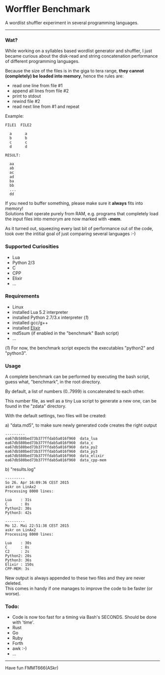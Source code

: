 
Worffler Benchmark
==================

A wordlist shuffler experiment in several programming languages.  

---

### Wat?

While working on a syllables based wordlist generator and shuffler,
I just became curious about the disk-read and string concatenation performance
of different programming languages.

Because the size of the files is in the giga to tera range,
**they cannot (completely) be loaded into memory**, hence the rules are:

  - read one line from file #1
  - append all lines from file #2
  - print to stdout
  - rewind file #2
  - read next line from #1 and repeat
  
Example:

    FILE1  FILE2
  
      a      a
      b      b
      c      c
      d      d
    
    RESULT:
  
      aa
      ab
      ac
      ad
      ba
      bb
      ...
      dd


If you need to buffer something, please make sure it **always** fits into memory!  
Solutions that operate purely from RAM, e.g. programs that completely load the
input files into memorym are now marked with **-mem**.

As it turned out, squeezing every last bit of performance out of the code, took
over the intitial goal of just comparing several languages :-)


### Supported Curiosities

 - Lua
 - Python 2/3
 - C
 - CPP
 - Elixir
 - ...


### Requirements

 - Linux
 - installed Lua 5.2 interpreter
 - installed Python 2.7/3.x interpreter (*1*)
 - installed gcc/g++
 - installed [Elixir](http://elixir-lang.org)
 - md5sum (if enabled in the "benchmark" Bash script)
 - ...

 (*1*) For now, the benchmark script expects the executables "python2" and "python3".


### Usage

 A complete benchmark can be performed by executing the bash script,
 guess what, "benchmark", in the root directory.

 By default, a list of numbers (0..7999) is concatenated to each other.

 This number file, as well as a tiny Lua script to generate a new one,
 can be found in the "zdata" directory.

 With the default settings, two files will be created:

 a) "data.md5", to make sure newly generated code creates the right output


    ---------
    ea67db580bed73b377ffdab5a016f960  data_lua
    ea67db580bed73b377ffdab5a016f960  data_c
    ea67db580bed73b377ffdab5a016f960  data_py2
    ea67db580bed73b377ffdab5a016f960  data_py3
    ea67db580bed73b377ffdab5a016f960  data_elixir
    ea67db580bed73b377ffdab5a016f960  data_cpp-mem


 b) "results.log"


    ---------
    So 26. Apr 16:09:36 CEST 2015
    askr on LinAx2
    Processing 8000 lines:

    Lua    : 31s
    C      : 8s
    Python2: 30s
    Python3: 42s

    ---------
    Mo 12. Mai 22:51:38 CEST 2015
    askr on LinAx2
    Processing 8000 lines:
    
    Lua    : 30s
    C      : 8s
    C2     : 2s
    Python2: 20s
    Python3: 36s
    Elixir : 150s
    CPP-MEM: 3s


  New output is always appended to these two files and they are never deleted.  
  This comes in handy if one manages to improve the code to be faster (or worse).


### Todo:

 - Code is now too fast for a timing via Bash's SECONDS.
   Should be done with 'time'.
 - Rust
 - Go
 - Ruby
 - Forth
 - awk :-)
 - ...
   

---
Have fun
FMMT666(ASkr)
